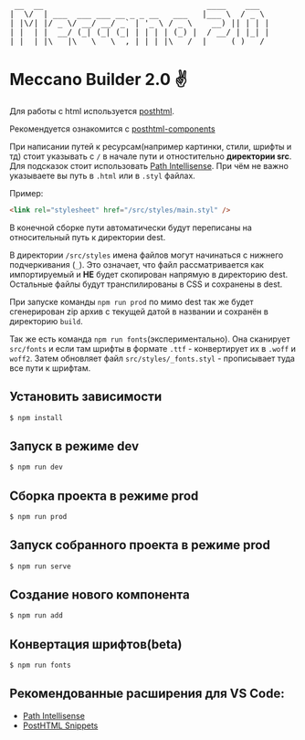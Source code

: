 <pre>
 __  __                                  ____    ___  
|  \/  | ___  ___ ___ __ _ _ __   ___   |___ \  / _ \ 
| |\/| |/ _ \/ __/ __/ _` | '_ \ / _ \    __) || | | |
| |  | |  __/ (_| (_| (_| | | | | (_) |  / __/ | |_| |
|_|  |_|\___|\___\___\__,_|_| |_|\___/  |_____(_)___/
</pre>

# Meccano Builder 2.0 :v:
Для работы с html используется [posthtml](https://posthtml.org/).

Рекомендуется ознакомится с [posthtml-components](https://github.com/posthtml/posthtml-components)

При написании путей к ресурсам(например картинки, стили, шрифты и тд) стоит указывать с `/` в начале пути и отностительно **директории src**. Для подсказок стоит использовать [Path Intellisense](https://marketplace.visualstudio.com/items?itemName=christian-kohler.path-intellisense). При чём не важно указываетe вы путь в `.html` или в `.styl` файлах.

Пример:
```html
<link rel="stylesheet" href="/src/styles/main.styl" />
```

В конечной сборке пути автоматически будут переписаны на относительный путь к директории dest.

В директории `/src/styles` имена файлов могут начинаться с нижнего подчеркивания (`_`). Это означает, что файл рассматривается как импортируемый и **НЕ** будет скопирован напрямую в директорию dest. Остальные файлы будут транспилированы в CSS и сохранены в dest.

При запуске команды `npm run prod` по мимо dest так же будет сгенерирован zip архив с текущей датой в названии и сохранён в директорию `build`.

Так же есть команда `npm run fonts`(экспериментально). Она сканирует `src/fonts` и если там шрифты в формате `.ttf` - конвертирует их в `.woff` и `woff2`. Затем обновляет файл `src/styles/_fonts.styl` - прописывает туда все пути к шрифтам.

## Установить зависимости
```bash
$ npm install
```

## Запуск в режиме dev
```bash
$ npm run dev
```

## Сборка проекта в режиме prod
```bash
$ npm run prod
```

## Запуск собранного проекта в режиме prod
```bash
$ npm run serve
```

## Создание нового компонента
```bash
$ npm run add
```

## Конвертация шрифтов(beta)
```bash
$ npm run fonts
```

## Рекомендованные расширения для VS Code:
* [Path Intellisense](https://marketplace.visualstudio.com/items?itemName=christian-kohler.path-intellisense)
* [PostHTML Snippets](https://marketplace.visualstudio.com/items?itemName=cossssmin.posthtml)
